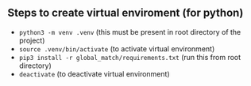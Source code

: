 ## Steps to create virtual enviroment (for python)
- `python3 -m venv .venv` (this must be present in root directory of the project)
- `source .venv/bin/activate` (to activate virtual environment)
- `pip3 install -r global_match/requirements.txt` (run this from root directory)
- `deactivate` (to deactivate virtual environment)